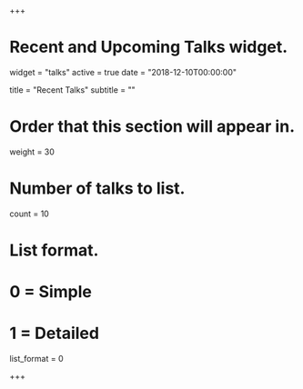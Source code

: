 +++
# Recent and Upcoming Talks widget.
widget = "talks"
active = true
date = "2018-12-10T00:00:00"

title = "Recent Talks"
subtitle = ""

# Order that this section will appear in.
weight = 30

# Number of talks to list.
count = 10

# List format.
#   0 = Simple
#   1 = Detailed
list_format = 0

+++

